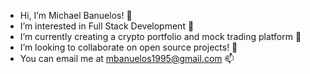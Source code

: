 - Hi, I’m Michael Banuelos! 👋 
- I’m interested in Full Stack Development 👀
- I’m currently creating a crypto portfolio and mock trading platform 🥇 
- I’m looking to collaborate on open source projects! 💞️ 
- You can email me at mbanuelos1995@gmail.com 📫

<!---
MichaelAlexanderBanuelos/MichaelAlexanderBanuelos is a ✨ special ✨ repository because its `README.md` (this file) appears on your GitHub profile.
You can click the Preview link to take a look at your changes.
--->
